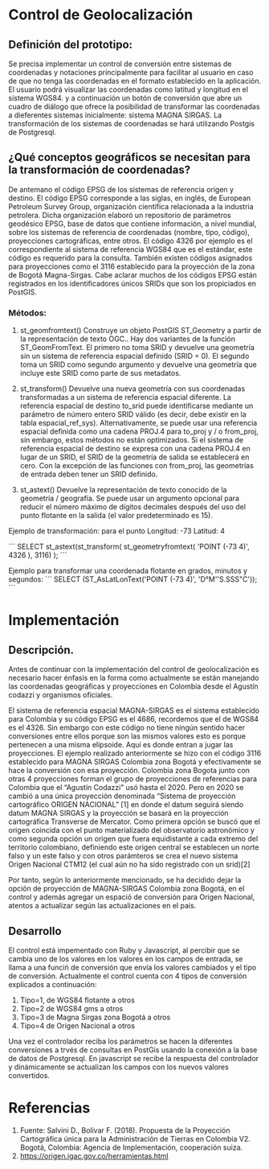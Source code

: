 # Control de Geolocalización

## Definición del prototipo:
Se precisa implementar un control de conversión entre sistemas de coordenadas y notaciones principalmente para facilitar al usuario en caso de que no tenga las coordenadas en el formato establecido en la aplicación. El usuario podrá visualizar las coordenadas como latitud y longitud en el sistema WGS84. y a continuación un botón  de conversión que abre un cuadro de diálogo que ofrece la posibilidad de transformar las coordenadas a dieferentes sistemas inicialmente: sistema MAGNA SIRGAS. La transformación de los sistemas de coordenadas se hará utilizando Postgis de Postgresql.

## ¿Qué conceptos geográficos se necesitan para la transformación de coordenadas?

De antemano el código EPSG de los sistemas de referencia origen y destino. 
El código EPSG corresponde a las siglas, en inglés, de European Petroleum Survey Group, organización científica relacionada a la industria petrolera. Dicha organización elaboró un repositorio de parámetros geodésico EPSG, base de datos que contiene información, a nivel mundial, sobre los sistemas de referencia de coordenadas (nombre, tipo, código), proyecciones cartográficas, entre otros.
El código 4326 por ejemplo es el correspondiente al sistema de referencia WGS84 que es el estándar, este código es requerido para la consulta. También existen códigos asignados para proyecciones como el 3116 establecido para la proyección de la zona de Bogotá Magna-Sirgas.
Cabe aclarar muchos de los códigos EPSG están registrados en los
identificadores únicos SRIDs que son los propiciados en PostGIS.

### Métodos:
1) st_geomfromtext()
Construye un objeto PostGIS ST_Geometry a partir de la representación de texto OGC..
Hay dos variantes de la función ST_GeomFromText. El primero no toma SRID y devuelve una geometría sin un sistema de referencia espacial definido (SRID = 0). El segundo toma un SRID como segundo argumento y devuelve una geometría que incluye este SRID como parte de sus metadatos.

2) st_transform()
Devuelve una nueva geometría con sus coordenadas transformadas a un sistema de referencia espacial diferente. La referencia espacial de destino to_srid puede identificarse mediante un parámetro de número entero SRID válido (es decir, debe existir en la tabla espacial_ref_sys). Alternativamente, se puede usar una referencia espacial definida como una cadena PROJ.4 para to_proj y / o from_proj, sin embargo, estos métodos no están optimizados. Si el sistema de referencia espacial de destino se expresa con una cadena PROJ.4 en lugar de un SRID, el SRID de la geometría de salida se establecerá en cero. Con la excepción de las funciones con from_proj, las geometrías de entrada deben tener un SRID definido.

3) st_astext()
Devuelve la representación de texto conocido de la geometría / geografía. Se puede usar un argumento opcional para reducir el número máximo de dígitos decimales después del uso del punto flotante en la salida (el valor predeterminado es 15).

Ejemplo de transformación: para el punto 
Longitud: -73
Latitud: 4

´´´
SELECT st_astext(st_transform( st_geometryfromtext( 'POINT (-73 4)', 4326 ), 3116) );
´´´

 
Ejemplo para transformar una coordenada flotante en grados, minutos y segundos:
´´´ 
SELECT (ST_AsLatLonText('POINT (-73 4)', 'D°M''S.SSS"C'));
´´´

# Implementación

## Descripción.
Antes de continuar con la implementación del control de geolocalización es necesario hacer énfasis en la forma como actualmente se están manejando las coordenadas geográficas y proyecciones en Colombia desde el Agustín codazzi y organismos oficiales. 

El sistema de referencia espacial MAGNA-SIRGAS es el sistema establecido para Colombia y su código EPSG es el 4686, recordemos que el de WGS84 es el 4326. Sin embargo con este código no tiene ningún sentido hacer conversiones entre ellos porque son las mismos valores esto es porque pertenecen a una misma elipsoide. Aquí es donde entran a jugar las proyecciones. El ejemplo realizado anteriormente se hizo con el código 3116 establecido para MAGNA SIRGAS Colombia zona Bogotá y efectivamente se hace la conversión con esa proyección. Colombia zona Bogota junto con otras 4 proyecciones forman el grupo de proyecciones de referencias para Colombia que el “Agustín Codazzi” usó hasta el 2020. Pero en 2020 se cambió a una única proyección denominada “Sistema de proyección cartográfico ORIGEN NACIONAL” [1] en donde el datum seguirá siendo datum MAGNA SIRGAS y la proyección se basará en la proyección cartográfica Transverse de Mercator. Como primera opción se buscó que el origen coincida con el punto materializado del observatorio astronómico y como segunda opción un origen que fuera equidistante a cada extremo del territorio colombiano, definiendo este origen central se establecen un norte falso y un este falso y con otros parámteros se crea el nuevo sistema Origen Nacional CTM12 (el cual aún no ha sido registrado con un srid)[2]

Por tanto, según lo anteriormente mencionado, se ha decidido dejar la opción de proyección de MAGNA-SIRGAS Colombia zona Bogotá, en el control y además agregar un espació de conversión para Origen Nacional, atentos a actualizar según las actualizaciones en el país.

## Desarrollo

El control está impementado con Ruby y Javascript, al percibir que se cambia uno
de los valores en los valores en los campos de entrada, se llama a una funciń de
conversión que envía los valores cambiados y el tipo de conversión. Actualmente
el control cuenta con 4 tipos de conversión explicados a continuación:
1. Tipo=1, de WGS84 flotante a otros
2. Tipo=2 de WGS84 gms a otros
3. Tipo=3 de Magna Sirgas zona Bogotá a otros
4. Tipo=4 de Origen Nacional a otros

Una vez el controlador reciba los parámetros se hacen la diferentes conversiones
a trvés de consultas en PostGis usando la conexión a la base de datos de Postgresql.
En javascript se recibe la respuesta del controlador y dinámicamente se
actualizan los campos con los nuevos valores convertidos.


# Referencias
1. Fuente: Salvini D., Bolívar F. (2018). Propuesta de la Proyección Cartográfica única para la Administración de Tierras en Colombia V2. Bogotá, Colombia: Agencia de Implementación, cooperación suiza.
2. https://origen.igac.gov.co/herramientas.html
 

